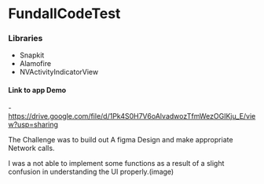 # FundallCodeTest

### Libraries 
- Snapkit
- Alamofire
- NVActivityIndicatorView

#### Link to app Demo
-https://drive.google.com/file/d/1Pk4S0H7V6oAlvadwozTfmWezOGIKju_E/view?usp=sharing


The Challenge was to build out A figma Design and make appropriate Network calls.

I was a not able to implement some functions as a result of a slight confusion in understanding the UI properly.(image)
